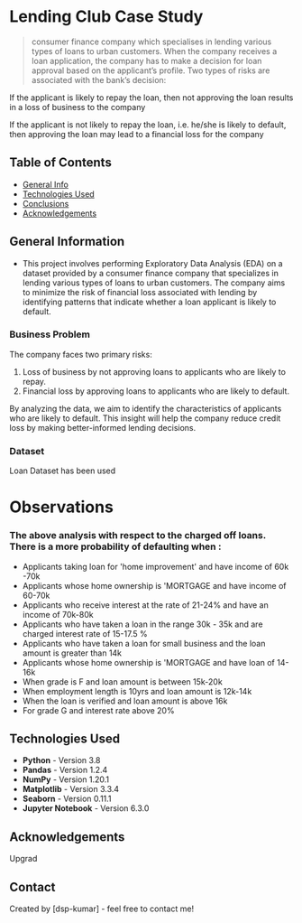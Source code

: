 # Lending Club Case Study
> consumer finance company which specialises in lending various types of loans to urban customers. When the company receives a loan application, the company has to make a decision for loan approval based on the applicant’s profile. Two types of risks are associated with the bank’s decision:

If the applicant is likely to repay the loan, then not approving the loan results in a loss of business to the company

If the applicant is not likely to repay the loan, i.e. he/she is likely to default, then approving the loan may lead to a financial loss for the company

## Table of Contents
* [General Info](#general-information)
* [Technologies Used](#technologies-used)
* [Conclusions](#conclusions)
* [Acknowledgements](#acknowledgements)

<!-- You can include any other section that is pertinent to your problem -->

## General Information
- This project involves performing Exploratory Data Analysis (EDA) on a dataset provided by a consumer finance company that specializes in lending various types of loans to urban customers. The company aims to minimize the risk of financial loss associated with lending by identifying patterns that indicate whether a loan applicant is likely to default.

<!-- You don't have to answer all the questions - just the ones relevant to your project. -->
### Business Problem
The company faces two primary risks:
1. Loss of business by not approving loans to applicants who are likely to repay.
2. Financial loss by approving loans to applicants who are likely to default.

By analyzing the data, we aim to identify the characteristics of applicants who are likely to default. This insight will help the company reduce credit loss by making better-informed lending decisions.

### Dataset
Loan Dataset has been used

# Observations

### The above analysis with respect to the charged off loans. There is a more probability of defaulting when :
- Applicants taking loan for 'home improvement' and have income of 60k -70k
- Applicants whose home ownership is 'MORTGAGE and have income of 60-70k
- Applicants who receive interest at the rate of 21-24% and have an income of 70k-80k
- Applicants who have taken a loan in the range 30k - 35k and are charged interest rate of 15-17.5 %
- Applicants who have taken a loan for small business and the loan amount is greater than 14k
- Applicants whose home ownership is 'MORTGAGE and have loan of 14-16k
- When grade is F and loan amount is between 15k-20k
- When employment length is 10yrs and loan amount is 12k-14k
- When the loan is verified and loan amount is above 16k
- For grade G and interest rate above 20%

<!-- You don't have to answer all the questions - just the ones relevant to your project. -->


## Technologies Used
- **Python** - Version 3.8
- **Pandas** - Version 1.2.4
- **NumPy** - Version 1.20.1
- **Matplotlib** - Version 3.3.4
- **Seaborn** - Version 0.11.1
- **Jupyter Notebook** - Version 6.3.0


<!-- As the libraries versions keep on changing, it is recommended to mention the version of library used in this project -->

## Acknowledgements
Upgrad


## Contact
Created by [dsp-kumar] - feel free to contact me!


<!-- Optional -->
<!-- ## License -->
<!-- This project is open source and available under the [... License](). -->

<!-- You don't have to include all sections - just the one's relevant to your project -->
